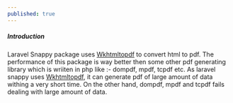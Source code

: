 ```yaml
---
published: true
---
```

##### Introduction

Laravel Snappy package uses <a href="https://wkhtmltopdf.org/" target="_black">Wkhtmltopdf</a> to convert html to pdf. The performance of this package is way better then some other pdf generating library which is wriiten in php like :- dompdf, mpdf, tcpdf etc. As laravel snappy uses <a href="https://wkhtmltopdf.org/" target="_black">Wkhtmltopdf</a>, it can generate pdf of large amount of data withing a very short time. On the other hand, dompdf, mpdf and tcpdf fails dealing with large amount of data.
